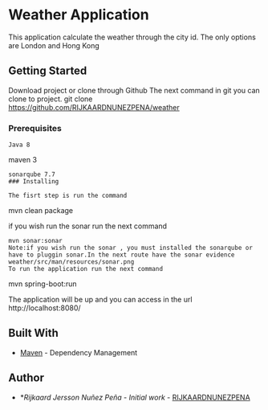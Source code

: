 # Weather Application

This application calculate the weather through the city id.
The only options are London and Hong Kong

## Getting Started


Download project or clone through Github
The next command in git you can clone to project.
git clone https://github.com/RIJKAARDNUNEZPENA/weather

### Prerequisites
```
Java 8

```
maven 3
```
sonarqube 7.7
### Installing

The fisrt step is run the command
```
mvn clean package

if you wish run the sonar run the next command
```
mvn sonar:sonar
Note:if you wish run the sonar , you must installed the sonarqube or have to pluggin sonar.In the next route have the sonar evidence weather/src/man/resources/sonar.png
To run the application run the next command
```
mvn spring-boot:run

The application will be up and you can access in the url 
http://localhost:8080/



## Built With


* [Maven](https://maven.apache.org/) - Dependency Management



## Author

* **Rijkaard Jersson Nuñez Peña* - *Initial work* - [RIJKAARDNUNEZPENA](https://github.com/RIJKAARDNUNEZPENA)


